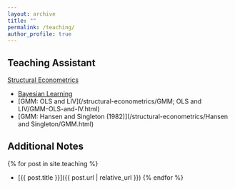 ```yaml
---
layout: archive
title: ""
permalink: /teaching/
author_profile: true
---
```


## Teaching Assistant
[Structural Econometrics](https://comlabgames.com/structuraleconometrics/)
- [Bayesian Learning](/structural-econometrics/Bayesian%20Learning/Bayesian%20Learning.ipynb)
- [GMM: OLS and LIV](/structural-econometrics/GMM; OLS and LIV/GMM-OLS-and-IV.html)
- [GMM: Hansen and Singleton (1982)](/structural-econometrics/Hansen and Singleton/GMM.html)

## Additional Notes
{% for post in site.teaching %}
- [{{ post.title }}]({{ post.url | relative_url }})
{% endfor %}
